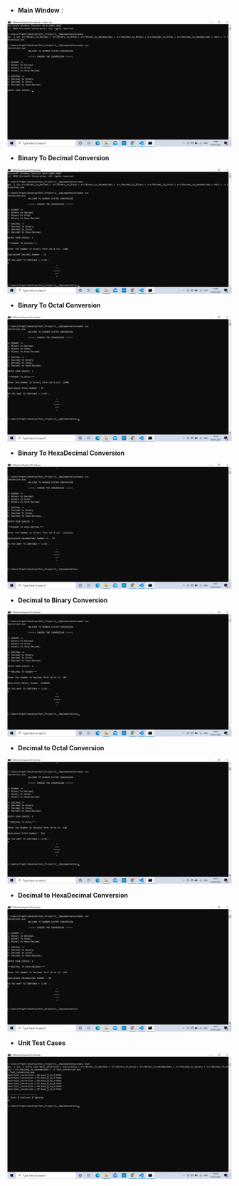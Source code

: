 * __Main Window__ :

![Main Window](https://github.com/Prapti312/Mini_Project/blob/main/5_Images/Main%20Window.png)


* __Binary To Decimal Conversion__

![Binary_to_Decimal](https://github.com/Prapti312/Mini_Project/blob/main/5_Images/Binary_to_Decimal.png)


* __Binary To Octal Conversion__

![Binary_to_Octal](https://github.com/Prapti312/Mini_Project/blob/main/5_Images/Binary_to_Octal.png)


* __Binary To HexaDecimal Conversion__

![Binary_to_HexaDecimal](https://github.com/Prapti312/Mini_Project/blob/main/5_Images/Binary_to_Hexadecimal.png)


* __Decimal to Binary Conversion__

![Decimal_to_Binary](https://github.com/Prapti312/Mini_Project/blob/main/5_Images/Decimal_to_Binary.png)


* __Decimal to Octal Conversion__

![Decimal_to_Octal](https://github.com/Prapti312/Mini_Project/blob/main/5_Images/Decimal_to_Octal.png)


* __Decimal to HexaDecimal Conversion__

![Decimal_to_HexaDecimal](https://github.com/Prapti312/Mini_Project/blob/main/5_Images/Decimal_to_Hexadecimal.png)


* __Unit Test Cases__

![Unit Test Cases](https://github.com/Prapti312/Mini_Project/blob/main/5_Images/Test_cases.png)


